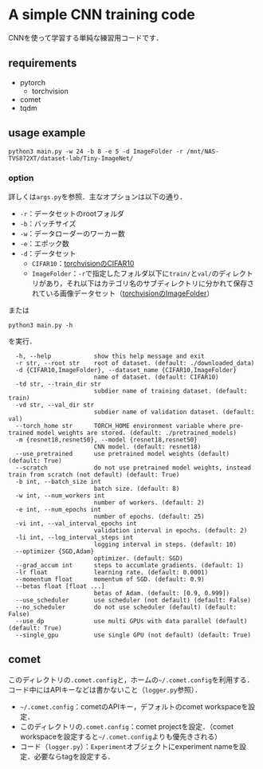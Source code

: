 # A simple CNN training code

CNNを使って学習する単純な練習用コードです．

## requirements

- pytorch
  - torchvision
- comet
- tqdm

## usage example

```:bash
python3 main.py -w 24 -b 8 -e 5 -d ImageFolder -r /mnt/NAS-TVS872XT/dataset-lab/Tiny-ImageNet/
```

### option

詳しくは`args.py`を参照．主なオプションは以下の通り．

- `-r`：データセットのrootフォルダ
- `-b`：バッチサイズ
- `-w`：データローダーのワーカー数
- `-e`：エポック数
- `-d`：データセット
  - `CIFAR10`：[torchvisionのCIFAR10](https://pytorch.org/vision/main/generated/torchvision.datasets.CIFAR10.html)
  - `ImageFolder`：`-r`で指定したフォルダ以下に`train/`と`val/`のディレクトリがあり，それ以下はカテゴリ名のサブディレクトリに分かれて保存されている画像データセット（[torchvisionのImageFolder](https://pytorch.org/vision/main/generated/torchvision.datasets.ImageFolder.html)）

または

```:bash
python3 main.py -h
```

を実行．

```:text
  -h, --help            show this help message and exit
  -r str, --root str    root of dataset. (default: ./downloaded_data)
  -d {CIFAR10,ImageFolder}, --dataset_name {CIFAR10,ImageFolder}
                        name of dataset. (default: CIFAR10)
  -td str, --train_dir str
                        subdier name of training dataset. (default: train)
  -vd str, --val_dir str
                        subdier name of validation dataset. (default: val)
  --torch_home str      TORCH_HOME environment variable where pre-trained model weights are stored. (default: ./pretrained_models)
  -m {resnet18,resnet50}, --model {resnet18,resnet50}
                        CNN model. (default: resnet18)
  --use_pretrained      use pretrained model weights (default) (default: True)
  --scratch             do not use pretrained model weights, instead train from scratch (not default) (default: True)
  -b int, --batch_size int
                        batch size. (default: 8)
  -w int, --num_workers int
                        number of workers. (default: 2)
  -e int, --num_epochs int
                        number of epochs. (default: 25)
  -vi int, --val_interval_epochs int
                        validation interval in epochs. (default: 2)
  -li int, --log_interval_steps int
                        logging interval in steps. (default: 10)
  --optimizer {SGD,Adam}
                        optimizer. (default: SGD)
  --grad_accum int      steps to accumlate gradients. (default: 1)
  -lr float             learning rate. (default: 0.0001)
  --momentum float      momentum of SGD. (default: 0.9)
  --betas float [float ...]
                        betas of Adam. (default: [0.9, 0.999])
  --use_scheduler       use scheduler (not default) (default: False)
  --no_scheduler        do not use scheduler (default) (default: False)
  --use_dp              use multi GPUs with data parallel (default) (default: True)
  --single_gpu          use single GPU (not default) (default: True)
```

## comet

このディレクトリの`.comet.config`と，ホームの`~/.comet.config`を利用する．コード中にはAPIキーなどは書かないこと（`logger.py`参照）．

- `~/.comet.config`：cometのAPIキー，デフォルトのcomet workspaceを設定．
- このディレクトリの`.comet.config`：comet projectを設定．（comet workspaceを設定すると`~/.comet.config`よりも優先きされる）
- コード（`logger.py`）：`Experiment`オブジェクトにexperiment nameを設定．必要ならtagを設定する．
